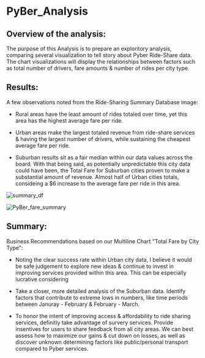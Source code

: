 # PyBer_Analysis

## Overview of the analysis: 
The purpose of this Analysis is to prepare an exploritory analysis, comparing several visualization to tell story about Pyber Ride-Share data. The chart visualizations will display the relationships between factors such as total number of drivers, fare amounts & number of rides per city type. 

## Results: 

A few observations noted from the Ride-Sharing Summary Database image:
* Rural areas have the least amount of rides totaled over time, yet this area has the highest average fare per ride. 

* Urban areas make the largest totaled revenue from ride-share services & having the largest number of drivers,  while sustaining the cheapest average fare per ride. 

* Suburban results sit as a fair median within our data values across the board. With that being said, as potentially unpredictable this city data could have been, the Total Fare for Suburban cities proven to make a substantial amount of revenue. Almost half of Urban cities totals, consideing a $6 increase to the average fare per ride in this area. 

![summary_df](https://user-images.githubusercontent.com/91990957/147362039-0a4967b7-d8eb-4146-bf09-72535717a8e9.png)


![PyBer_fare_summary](https://user-images.githubusercontent.com/91990957/147361648-9b31263b-f197-490a-9f9d-d39d500c9d61.png)


## Summary: 
Business Recommendations based on our Multiline Chart "Total Fare by City Type": 
* Noting the clear success rate within Urban city data, I believe it would be safe judgement to explore new ideas & continue to invest in improving services provided within this area. This can be especially lucrative considering   

* Take a closer, more detailed analysis of the Suburban data. Identify factors that contribute to extreme lows in numbers, like time periods between Januray - February & February - March. 

* To honor the intent of improving access & affordability to ride sharing services, definitly take advantage of survery services. Provide insentives for users to share feedback from all city areas. We can best assess how to maximize our gains & cut down on losses, as well as discover unknown determining factors like public/personal transport compared to Pyber services. 

